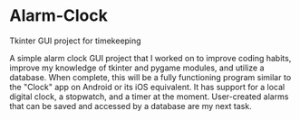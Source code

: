 # Alarm-Clock
Tkinter GUI project for timekeeping

A simple alarm clock GUI project that I worked on to improve coding habits, 
improve my knowledge of tkinter and pygame modules, and utilize a database.
When complete, this will be a fully functioning program similar to the "Clock"
app on Android or its iOS equivalent. It has support for a local digital clock,
a stopwatch, and a timer at the moment. User-created alarms that can be saved
and accessed by a database are my next task.
